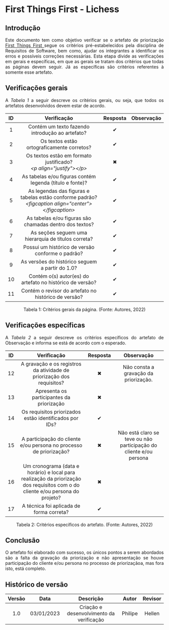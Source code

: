# First Things First - Lichess

## Introdução
<p align="justify">Este documento tem como objetivo verificar se o artefato de priorização <a href="https://requisitos-de-software.github.io/2022.2-Lichess/elicitacao/priorizacao/" target="_blank">First Things First </a> segue os critérios pré-estabelecidos pela disciplina de Requisitos de Software, bem como, ajudar os integrantes a identificar os erros e possíveis correções necessárias. Esta etapa divide as verificações em gerais e específicas, em que as gerais se tratam dos critérios que todas as páginas devem seguir. Já as específicas são critérios referentes à somente esse artefato.</p>

## Verificações gerais
<p align="justify">A <i>Tabela 1</i> a seguir descreve os critérios gerais, ou seja, que todos os artefatos desenvolvidos devem estar de acordo.</p>


| ID | Verificação | Resposta | Observação |
| :--: | :-------: | :------: | :------------: |
| 1 | Contém um texto fazendo introdução ao artefato? | ✔ |  |
| 2 | Os textos estão ortograficamente corretos? | ✔ |  |
| 3 | Os textos estão em formato justificado?<br><i>&lt;p align="justify"&gt;&lt;/p&gt;</i> | ✖ |  |
| 4 | As tabelas e/ou figuras contém legenda (título e fonte)? | ✔ |  |
| 5 | As legendas das figuras e tabelas estão conforme padrão?<br><i>&lt;figcaption align="center"&gt;&lt;/figcaption&gt;</i> | ✔ |  |
| 6 | As tabelas e/ou figuras são chamadas dentro dos textos? | ✔ |  |
| 7 | As seções seguem uma hierarquia de títulos correta? | ✔ |  |
| 8 | Possui um histórico de versão conforme o padrão? | ✔ |  |
| 9 | As versões do histórico seguem a partir do 1.0? | ✔ |  |
| 10 | Contém o(s) autor(es) do artefato no histórico de versão? | ✔ |  |
| 11 | Contém o revisor do artefato no histórico de versão? | ✔ |  |

<figcaption align="center">Tabela 1: Critérios gerais da página. (Fonte: Autores, 2022)</figcaption>

## Verificações específicas
<p align="justify">A <i>Tabela 2</i> a seguir descreve os critérios específicos do artefato de Observação e informa se está de acordo com o esperado.</p>

| ID | Verificação | Resposta | Observação |
| :--: | :-------: | :------: | :------------: |
| 12 | A gravação e os registros da atividade de priorização dos requisitos? | ✖ | Não consta a gravação da priorização. |
| 13 | Apresenta os participantes da priorização | ✖ |  |
| 14 | Os requisitos priorizados estão identificados por IDs? | ✔ |  |
| 15 | A participação do cliente e/ou persona no processo de priorização? | ✖ | Não está claro se teve ou não participação do cliente e/ou persona |
| 16 | Um cronograma (data e horário) e local para realização da priorização dos requisitos com o do cliente e/ou persona do projeto? | ✖ |  |
| 17 | A técnica foi aplicada de forma correta? | ✔ |  |


<figcaption align="center">Tabela 2: Critérios específicos do artefato. (Fonte: Autores, 2022)</figcaption>

## Conclusão
<p align="justify">O artefato foi elaborado com sucesso, os únicos pontos a serem abordados são a falta da gravação da priorização e não apresentação se houve participação do cliente e/ou persona no processo de priorizaçãoa, mas fora isto, está completo.</p>

## Histórico de versão
| Versão | Data | Descrição | Autor | Revisor |
| :----: | :--: | :-------: | :---: | :-----: |
| 1.0 | 03/01/2023 | Criação e desenvolvimento da verificação | Philipe | Hellen |